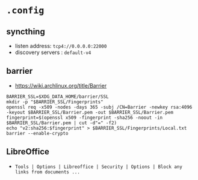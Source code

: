 # `.config`

## syncthing

- listen address: `tcp4://0.0.0.0:22000`
- discovery servers : `default-v4`

## barrier

- <https://wiki.archlinux.org/title/Barrier>

```
BARRIER_SSL=$XDG_DATA_HOME/barrier/SSL
mkdir -p "$BARRIER_SSL/Fingerprints"
openssl req -x509 -nodes -days 365 -subj /CN=Barrier -newkey rsa:4096 -keyout $BARRIER_SSL/Barrier.pem -out $BARRIER_SSL/Barrier.pem
fingerprint=$(openssl x509 -fingerprint -sha256 -noout -in $BARRIER_SSL/Barrier.pem | cut -d"=" -f2)
echo "v2:sha256:$fingerprint" > $BARRIER_SSL/Fingerprints/Local.txt
barrier --enable-crypto
```

## LibreOffice

- `Tools | Options | Libreoffice | Security | Options | Block any links from documents ...`
